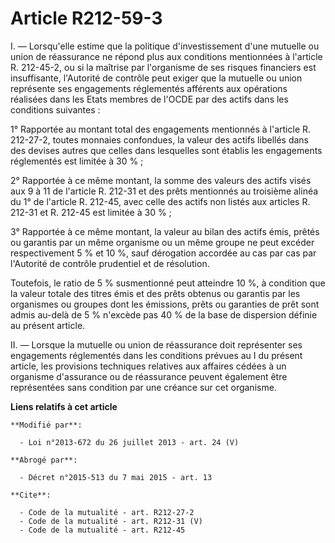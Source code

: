 # Article R212-59-3

I. ― Lorsqu'elle estime que la politique d'investissement d'une mutuelle ou union de réassurance ne répond plus aux
conditions mentionnées à l'article R. 212-45-2, ou si la maîtrise par l'organisme de ses risques financiers est insuffisante,
l'Autorité de contrôle peut exiger que la mutuelle ou union représente ses engagements réglementés afférents aux opérations
réalisées dans les Etats membres de l'OCDE par des actifs dans les conditions suivantes : 

1° Rapportée au montant total des engagements mentionnés à l'article R. 212-27-2, toutes monnaies confondues, la valeur des
actifs libellés dans des devises autres que celles dans lesquelles sont établis les engagements réglementés est limitée à 30
% ; 

2° Rapportée à ce même montant, la somme des valeurs des actifs visés aux 9 à 11 de l'article R. 212-31 et des prêts
mentionnés au troisième alinéa du 1° de l'article R. 212-45, avec celle des actifs non listés aux articles R. 212-31 et R.
212-45 est limitée à 30 % ; 

3° Rapportée à ce même montant, la valeur au bilan des actifs émis, prêtés ou garantis par un même organisme ou un même
groupe ne peut excéder respectivement 5 % et 10 %, sauf dérogation accordée au cas par cas par l'Autorité de contrôle
prudentiel et de résolution. 

Toutefois, le ratio de 5 % susmentionné peut atteindre 10 %, à condition que la valeur totale des titres émis et des prêts
obtenus ou garantis par les organismes ou groupes dont les émissions, prêts ou garanties de prêt sont admis au-delà de 5 %
n'excède pas 40 % de la base de dispersion définie au présent article. 

II. ― Lorsque la mutuelle ou union de réassurance doit représenter ses engagements réglementés dans les conditions prévues au
I du présent article, les provisions techniques relatives aux affaires cédées à un organisme d'assurance ou de réassurance
peuvent également être représentées sans condition par une créance sur cet organisme.

**Liens relatifs à cet article**

	**Modifié par**:

	  - Loi n°2013-672 du 26 juillet 2013 - art. 24 (V)

	**Abrogé par**:

	  - Décret n°2015-513 du 7 mai 2015 - art. 13

	**Cite**:

	  - Code de la mutualité - art. R212-27-2
	  - Code de la mutualité - art. R212-31 (V)
	  - Code de la mutualité - art. R212-45

